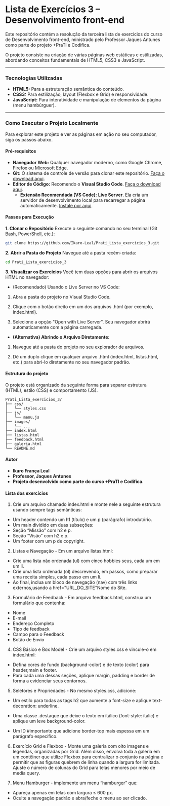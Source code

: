 # Lista de Exercícios 3 – Desenvolvimento front-end

Este repositório contém a resolução da terceira lista de exercícios do curso de Desenvolvimento front-end, ministrado pelo Professor Jaques Antunes como parte do projeto +PraTi e Codifica.

O projeto consiste na criação de várias páginas web estáticas e estilizadas, abordando conceitos fundamentais de HTML5, CSS3 e JavaScript.

---

### Tecnologias Utilizadas

* **HTML5:** Para a estruturação semântica do conteúdo.
* **CSS3:** Para estilização, layout (Flexbox e Grid) e responsividade.
* **JavaScript:** Para interatividade e manipulação de elementos da página (menu hambúrguer).

---

### Como Executar o Projeto Localmente

Para explorar este projeto e ver as páginas em ação no seu computador, siga os passos abaixo.

#### Pré-requisitos

* **Navegador Web:** Qualquer navegador moderno, como Google Chrome, Firefox ou Microsoft Edge.
* **Git:** O sistema de controle de versão para clonar este repositório. [Faça o download aqui](https://git-scm.com/).
* **Editor de Código:** Recomendo o **Visual Studio Code**. [Faça o download aqui](https://code.visualstudio.com/).
    * **Extensão Recomendada (VS Code):** **Live Server**. Ela cria um servidor de desenvolvimento local para recarregar a página automaticamente. [Instale por aqui](https://marketplace.visualstudio.com/items?itemName=ritwickdey.LiveServer).

#### Passos para Execução

**1. Clonar o Repositório** Execute o seguinte comando no seu terminal (Git Bash, PowerShell, etc.):

```bash
git clone https://github.com/Ikaro-Leal/Prati_Lista_exercicios_3.git
```
**2. Abrir a Pasta do Projeto** Navegue até a pasta recém-criada:

```bash
cd Prati_Lista_exercicios_3
```

**3. Visualizar os Exercícios** Você tem duas opções para abrir os arquivos HTML no navegador:

- (Recomendado) Usando o Live Server no VS Code:

1. Abra a pasta do projeto no Visual Studio Code.

2. Clique com o botão direito em um dos arquivos .html (por exemplo, index.html).

3. Selecione a opção "Open with Live Server". Seu navegador abrirá automaticamente com a página carregada.

- **(Alternativa) Abrindo o Arquivo Diretamente:**

1. Navegue até a pasta do projeto no seu explorador de arquivos.

2. Dê um duplo clique em qualquer arquivo .html (index.html, listas.html, etc.) para abri-lo diretamente no seu navegador padrão.


#### Estrutura do projeto

O projeto está organizado da seguinte forma para separar estrutura (HTML), estilo (CSS) e comportamento (JS).

```
Prati_Lista_exercicios_3/
├── css/
│   └── styles.css
├── js/
│   └── menu.js
├── images/
│   └── ...
├── index.html
├── listas.html
├── feedback.html
├── galeria.html
└── README.md
```

#### Autor

- **Ikaro França Leal**  
- **Professor, Jaques Antunes**
- **Projeto desenvolvido como parte do curso +PraTI e Codifica.**


#### Lista dos exercícios

1. Crie um arquivo chamado index.html e monte nele a seguinte estrutura usando
sempre tags semânticas:
- Um header contendo um h1 (título) e um p (parágrafo) introdutório.
- Um main dividido em duas subseções:
- Seção “Missão” com h2 e p.
- Seção “Visão” com h2 e p.
- Um footer com um p de copyright.
2. Listas e Navegação - Em um arquivo listas.html:
- Crie uma lista não ordenada (ul) com cinco hobbies seus, cada um em um li.
- Crie uma lista ordenada (ol) descrevendo, em passos, como preparar uma receita simples, cada passo em um li.
- Ao final, inclua um bloco de navegação (nav) com três links externos,usando a href="URL_DO_SITE"Nome do Site</a>.

3. Formulário de Feedback - Em arquivo feedback.html, construa um formulário
que contenha:
- Nome
- E-mail
- Endereço Completo
- Tipo de feedback
- Campo para o Feedback
- Botão de Envio

4. CSS Básico e Box Model - Crie um arquivo styles.css e vincule-o em
index.html:
- Defina cores de fundo (background-color) e de texto (color) para header,main e footer.
- Para cada uma dessas seções, aplique margin, padding e border de forma a
evidenciar seus contornos.
5. Seletores e Propriedades - No mesmo styles.css, adicione:

- Um estilo para todas as tags h2 que aumente a font-size e aplique text-
decoration: underline.

- Uma classe .destaque que deixe o texto em itálico (font-style: italic) e aplique
um leve background-color.

- Um ID #importante que adicione border-top mais espessa em um parágrafo
específico.

6. Exercício Grid e Flexbox - Monte uma galeria com oito imagens e legendas,
organizadas por Grid. Além disso, envolva toda a galeria em um contêiner que
utilize Flexbox para centralizar o conjunto na página e permitir que as figuras
quebrem de linha quando a largura for limitada. Ajuste o número de colunas do
Grid para telas menores por meio de media query.

7. Menu Hamburger - implemente um menu “hamburger” que:
- Apareça apenas em telas com largura ≤ 600 px.
- Oculte a navegação padrão e abra/feche o menu ao ser clicado.
